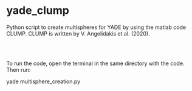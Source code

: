 # yade_clump

Python script to create multispheres for YADE by using the matlab code CLUMP. CLUMP is written by V. Angelidakis et al. (2020).

<br>
<br>

To run the code, open the terminal in the same directory with the code. Then run:

yade multisphere_creation.py
